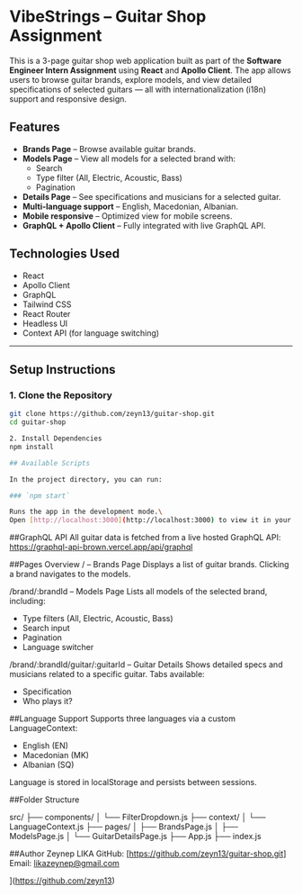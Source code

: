 # VibeStrings – Guitar Shop Assignment

This is a 3-page guitar shop web application built as part of the **Software Engineer Intern Assignment** using **React** and **Apollo Client**. The app allows users to browse guitar brands, explore models, and view detailed specifications of selected guitars — all with internationalization (i18n) support and responsive design.

## Features

- **Brands Page** – Browse available guitar brands.
- **Models Page** – View all models for a selected brand with:
  - Search
  - Type filter (All, Electric, Acoustic, Bass)
  - Pagination
- **Details Page** – See specifications and musicians for a selected guitar.
- **Multi-language support** – English, Macedonian, Albanian.
- **Mobile responsive** – Optimized view for mobile screens.
- **GraphQL + Apollo Client** – Fully integrated with live GraphQL API.


## Technologies Used

- React
- Apollo Client
- GraphQL
- Tailwind CSS
- React Router
- Headless UI
- Context API (for language switching)

---

## Setup Instructions

### 1. Clone the Repository

```bash
git clone https://github.com/zeyn13/guitar-shop.git
cd guitar-shop

2. Install Dependencies
npm install

## Available Scripts

In the project directory, you can run:

### `npm start`

Runs the app in the development mode.\
Open [http://localhost:3000](http://localhost:3000) to view it in your browser.
```

##GraphQL API
All guitar data is fetched from a live hosted GraphQL API:
https://graphql-api-brown.vercel.app/api/graphql


##Pages Overview
/ – Brands Page
Displays a list of guitar brands. Clicking a brand navigates to the models.

/brand/:brandId – Models Page
Lists all models of the selected brand, including:

- Type filters (All, Electric, Acoustic, Bass)
- Search input
- Pagination
- Language switcher

/brand/:brandId/guitar/:guitarId – Guitar Details
Shows detailed specs and musicians related to a specific guitar. Tabs available:

- Specification
- Who plays it?

##Language Support
Supports three languages via a custom LanguageContext:

- English (EN)
- Macedonian (MK)
- Albanian (SQ)

Language is stored in localStorage and persists between sessions.

##Folder Structure

src/
├── components/
│   └── FilterDropdown.js
├── context/
│   └── LanguageContext.js
├── pages/
│   ├── BrandsPage.js
│   ├── ModelsPage.js
│   └── GuitarDetailsPage.js
├── App.js
├── index.js


##Author
Zeynep LIKA
GitHub: [https://github.com/zeyn13/guitar-shop.git]
Email: likazeynep@gmail.com

](https://github.com/zeyn13)

